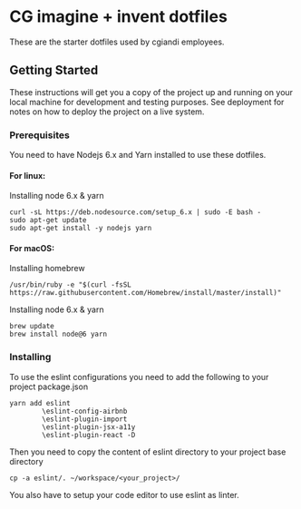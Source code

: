 # CG imagine + invent dotfiles

These are the starter dotfiles used by cgiandi employees.

## Getting Started

These instructions will get you a copy of the project up and running on your local machine for development and testing purposes. See deployment for notes on how to deploy the project on a live system.

### Prerequisites

You need to have Nodejs 6.x and Yarn installed to use these dotfiles.

#### For linux:

Installing node 6.x & yarn

```
curl -sL https://deb.nodesource.com/setup_6.x | sudo -E bash -
sudo apt-get update
sudo apt-get install -y nodejs yarn
```

#### For macOS:

Installing homebrew

```
/usr/bin/ruby -e "$(curl -fsSL https://raw.githubusercontent.com/Homebrew/install/master/install)"
```

Installing node 6.x & yarn

```
brew update
brew install node@6 yarn
```

### Installing

To use the eslint configurations you need to add the following to your project package.json

```
yarn add eslint 
        \eslint-config-airbnb 
        \eslint-plugin-import 
        \eslint-plugin-jsx-a11y 
        \eslint-plugin-react -D
```

Then you need to copy the content of eslint directory to your project base directory

```
cp -a eslint/. ~/workspace/<your_project>/
```
You also have to setup your code editor to use eslint as linter.
